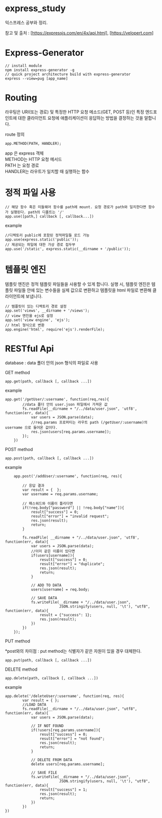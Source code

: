 # express_study
익스프레스 공부와 정리.

참고 및 출처 : 
[https://expressjs.com/en/4x/api.html],
[https://velopert.com]


# Express-Generator

```
// install module
npm install express-generator -g
// quick project architecture build with express-generator
express --view=pug [app_name] 
```

# Routing

라우팅은 URI(또는 경로) 및 특정한 HTTP 요청 메소드(GET, POST 등)인 특정 엔드포인트에 대한 클라이언트 요청에 애플리케이션이 응답하는 방법을 결정하는 것을 말합니다.

route 정의
```
app.METHOD(PATH, HANDLER);
```

app 은 express 객체<br>
METHOD는 HTTP 요청 메서드<br>
PATH 는 요청 경로<br>
HANDLER는 라우트가 일치할 때 실행하는 함수

# 정적 파일 사용

```
// 해당 함수 혹은 미들웨어 함수를 path에 mount. 요청 경로가 path와 일치한다면 함수가 실행된다. path의 디폴트는 '/'
app.use([path,] callback [, callback...])
```

example
```
//디렉토리 public에 포함된 정적파일들 로드 가능
app.use(express.static('public'));
// 제공되는 파일에 대한 가상 경로 접두부
app.use('/static', express.static(__dirname + '/public'));
```

# 템플릿 엔진

템플릿 엔진은 정적 템플릿 파일들을 사용할 수 있게 합니다. 실행 시, 템플릿 엔진은 템플릿 파일들 안에 있는 변수들을 실제 값으로 변환하고 템플릿을 html 파일로 변환해 클라이언트에 보냅니다.

```
// 템플릿이 있는 디렉토리 경로 설정
app.set('views', __dirname + '/views');
// view 엔진을 ejs로 설정
app.set('view engine', 'ejs');
// html 형식으로 변환
app.engine('html', require('ejs').renderFile);
```

# RESTful Api

database : data 폴더 안의 json 형식의 파일로 사용

GET method 

```
app.get(path, callback [, callback ...])
```

example
```
app.get('/getUser/:username', function(req,res){
        //data 폴더 안의 user.json 파일에서 가져온 값
        fs.readFile(__dirname + "/../data/user.json", 'utf8', function(err, data){
            var users = JSON.parse(data);
            //req.params 프로퍼티는 라우트 path (/getUser/:username)의 username 으로 들어온 값이다.
            res.json(users[req.params.username]);
        });
    })
```

POST method

```
app.post(path, callback [, callback ...])
```

example
```
    app.post('/addUser/:username', function(req, res){

        // 응답 결과
        var result = {  };
        var username = req.params.username;

        // 패스워드와 이름이 틀리다면
        if(!req.body["password"] || !req.body["name"]){
            result["success"] = 0;
            result["error"] = "invalid request";
            res.json(result);
            return;
        }

        fs.readFile( __dirname + "/../data/user.json", 'utf8',  function(err, data){
            var users = JSON.parse(data);
            //이미 같은 이름이 있다면
            if(users[username]){
                result["success"] = 0;
                result["error"] = "duplicate";
                res.json(result);
                return;
            }

            // ADD TO DATA
            users[username] = req.body;

            // SAVE DATA
            fs.writeFile(__dirname + "/../data/user.json",
                         JSON.stringify(users, null, '\t'), "utf8", function(err, data){
                result = {"success": 1};
                res.json(result);
            })
        })
    });
```

PUT method

*post와의 차이점 : put method는 식별자가 같은 자원이 있을 경우 대체한다.

```
app.put(path, callback [, callback ...])
```

DELETE method

```
app.delete(path, callback [, callback ...])
```

example
```
app.delete('/deleteUser/:username', function(req, res){
        var result = { };
        //LOAD DATA
        fs.readFile(__dirname + "/../data/user.json", "utf8", function(err, data){
            var users = JSON.parse(data);

            // IF NOT FOUND
            if(!users[req.params.username]){
                result["success"] = 0;
                result["error"] = "not found";
                res.json(result);
                return;
            }

            // DELETE FROM DATA
            delete users[req.params.username];

            // SAVE FILE
            fs.writeFile(__dirname + "/../data/user.json",
                         JSON.stringify(users, null, '\t'), "utf8", function(err, data){
                result["success"] = 1;
                res.json(result);
                return;
            })
        })
})
```